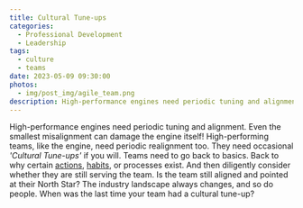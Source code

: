 ```yaml
---
title: Cultural Tune-ups
categories:
  - Professional Development
  - Leadership
tags:
  - culture
  - teams
date: 2023-05-09 09:30:00
photos: 
  - img/post_img/agile_team.png
description: High-performance engines need periodic tuning and alignment. What might the equivalent be for High-performance teams?
---
```

High-performance engines need periodic tuning and alignment. Even the smallest misalignment can damage the engine itself! High-performing teams, like the engine, need periodic realignment too. They need occasional _'Cultural Tune-ups'_ if you will. Teams need to go back to basics. Back to why certain [actions](https://daniel.scheufler.io/2023/03/07/culture-reaction-to-behavior/), [habits](https://daniel.scheufler.io/2021/12/08/behaviors-build-culture/), or processes exist. And then diligently consider whether they are still serving the team. Is the team still aligned and pointed at their North Star? The industry landscape always changes, and so do people. When was the last time your team had a cultural tune-up?